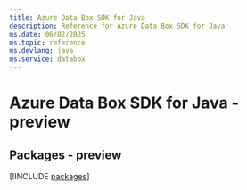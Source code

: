 ```yaml
---
title: Azure Data Box SDK for Java
description: Reference for Azure Data Box SDK for Java
ms.date: 06/02/2025
ms.topic: reference
ms.devlang: java
ms.service: databox
---
```

# Azure Data Box SDK for Java - preview
## Packages - preview
[!INCLUDE [packages](data-box-index.md)]